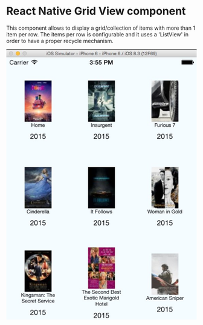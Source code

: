 # React Native Grid View component

This component allows to display a grid/collection of items with more than 1 item per row. The items per row is configurable and it uses a 'ListView' in order to have a proper recycle mechanism.

![Image of react-grid-view](screen1.jpg)
